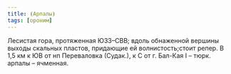 ```yaml
---
title: ⦗Арпалы⦘
tags: [ороним]
---
```


Лесистая гора, протяженная ЮЗЗ–СВВ; вдоль обнаженной вершины выходы скальных
пластов, придающие ей волнистость;стоит репер. В 1,5 км к ЮВ от нп Переваловка
(Судак.), к С от г. Бал-Кая I – тюрк. арпалы – ячменная.
